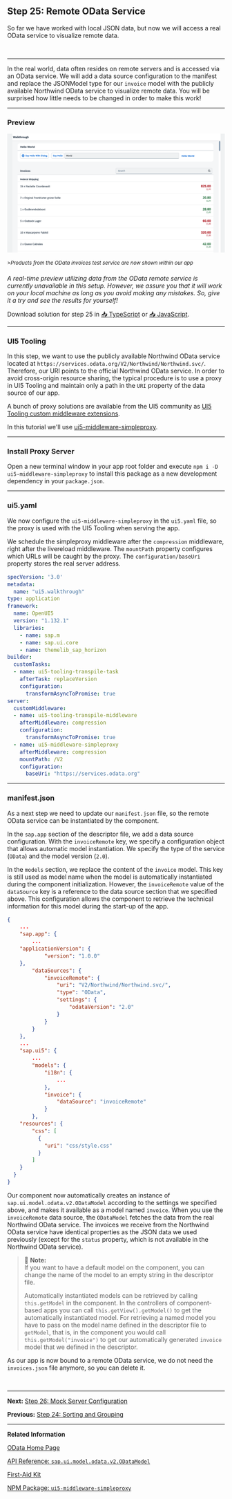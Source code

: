 ## Step 25: Remote OData Service

So far we have worked with local JSON data, but now we will access a real OData service to visualize remote data.

&nbsp;

***

In the real world, data often resides on remote servers and is accessed via an OData service. We will add a data source configuration to the manifest and replace the JSONModel type for our `invoice` model with the publicly available Northwind OData service to visualize remote data. You will be surprised how little needs to be changed in order to make this work!

***

### Preview 

![](assets/loio5b76bb4b15eb44e1862d0b6c1c802571_LowRes.png "Products from the OData invoices test service are now shown within our app")

<sup>>*Products from the OData invoices test service are now shown within our app*</sup>

*A real-time preview utilizing data from the OData remote service is currently unavailable in this setup. However, we assure you that it will work on your local machine as long as you avoid making any mistakes. So, give it a try and see the results for yourself!*

Download solution for step 25 in [📥 TypeScript](https://sap-samples.github.io/ui5-typescript-walkthrough/ui5-typescript-walkthrough-step-25.zip) or [📥 JavaScript](https://sap-samples.github.io/ui5-typescript-walkthrough/ui5-typescript-walkthrough-step-25-js.zip).

***

### UI5 Tooling

In this step, we want to use the publicly available Northwind OData service located at `https://services.odata.org/V2/Northwind/Northwind.svc/`. Therefore, our URI points to the official Northwind OData service. In order to avoid cross-origin resource sharing, the typical procedure is to use a proxy in UI5 Tooling and maintain only a path in the `URI` property of the data source of our app.

A bunch of proxy solutions are available from the UI5 community as [UI5 Tooling custom middleware extensions](https://bestofui5.org/#/packages?tokens=proxy:tag). 

In this tutorial we'll use [ui5-middleware-simpleproxy](https://bestofui5.org/#/packages/ui5-middleware-simpleproxy). 

***

### Install Proxy Server

Open a new terminal window in your app root folder and execute `npm i -D ui5-middleware-simpleproxy` to install this package as a new development dependency in your `package.json`.

***

### ui5.yaml

We now configure the `ui5-middleware-simpleproxy` in the `ui5.yaml` file, so the proxy is used with the UI5 Tooling when serving the app.

We schedule the simpleproxy middleware after the `compression` middleware, right after the livereload middleware. The `mountPath` property configures which URLs will be caught by the proxy. The `configuration/baseUri` property stores the real server address.

```yaml
specVersion: '3.0'
metadata:
  name: "ui5.walkthrough"
type: application
framework:
  name: OpenUI5
  version: "1.132.1"
  libraries:
    - name: sap.m
    - name: sap.ui.core
    - name: themelib_sap_horizon
builder:
  customTasks:
  - name: ui5-tooling-transpile-task
    afterTask: replaceVersion
    configuration: 
      transformAsyncToPromise: true
server:
  customMiddleware:
  - name: ui5-tooling-transpile-middleware
    afterMiddleware: compression
    configuration: 
      transformAsyncToPromise: true  
  - name: ui5-middleware-simpleproxy
    afterMiddleware: compression
    mountPath: /V2
    configuration:
      baseUri: "https://services.odata.org"
```
***

### manifest.json

As a next step we need to update our `manifest.json` file, so the remote OData service can be instantiated by the component.

In the `sap.app` section of the descriptor file, we add a data source configuration. With the `invoiceRemote` key, we specify a configuration object that allows automatic model instantiation. We specify the type of the service \(`OData`\) and the model version \(`2.0`\).

In the `models` section, we replace the content of the `invoice` model. This key is still used as model name when the model is automatically instantiated during the component initialization. However, the `invoiceRemote` value of the `dataSource` key is a reference to the data source section that we specified above. This configuration allows the component to retrieve the technical information for this model during the start-up of the app.
  
```json
{
	...
	"sap.app": {
		...
    "applicationVersion": {
            "version": "1.0.0"
    },		
		"dataSources": {
			"invoiceRemote": {
				"uri": "V2/Northwind/Northwind.svc/",
				"type": "OData",
				"settings": {
					"odataVersion": "2.0"
				}
			}
		}
	},
	...
	"sap.ui5": {
		...	
		"models": {
            "i18n": {
                ...
            },
			"invoice": {
				"dataSource": "invoiceRemote"
			}
		},
    "resources": {
        "css": [
          {
            "uri": "css/style.css"
          }
        ]
    } 		
  }
}
```

Our component now automatically creates an instance of `sap.ui.model.odata.v2.ODataModel` according to the settings we specified above, and makes it available as a model named `invoice`. When you use the `invoiceRemote` data source, the `ODataModel` fetches the data from the real Northwind OData service. The invoices we receive from the Northwind OData service have identical properties as the JSON data we used previously \(except for the `status` property, which is not available in the Northwind OData service\).

> 📝 **Note:** <br>
> If you want to have a default model on the component, you can change the name of the model to an empty string in the descriptor file. 
>
> Automatically instantiated models can be retrieved by calling `this.getModel` in the component. In the controllers of component-based apps you can call `this.getView().getModel()` to get the automatically instantiated model. For retrieving a named model you have to pass on the model name defined in the descriptor file to `getModel`, that is, in the component you would call `this.getModel("invoice")` to get our automatically generated `invoice` model that we defined in the descriptor.

As our app is now bound to a remote OData service, we do not need the `invoices.json` file anymore, so you can delete it.

&nbsp;

***

**Next:** [Step 26: Mock Server Configuration](../26/README.md "We just ran our app against a real service, but for developing and testing our app we do not want to rely on the availability of the “real” service or put additional load on the system where the data service is located.")
  
**Previous:** [Step 24: Sorting and Grouping](../24/README.md "To make our list of invoices even more user-friendly, we sort it alphabetically instead of just showing the order from the data model. Additionally, we introduce groups and add the company that ships the products so that the data is easier to consume.")

***

**Related Information**  

[OData Home Page](http://www.odata.org/)

[API Reference: `sap.ui.model.odata.v2.ODataModel`](https://sdk.openui5/#/api/sap.ui.model.odata.v2.ODataModel)

[First-Aid Kit](https://sdk.openui5.org/topic/dfe4f79843c44c40b3fb95ebffb65646.html "This section contains the most common issues that you might face when developing OpenUI5 apps and how to solve them.")

[NPM Package: `ui5-middleware-simpleproxy`](https://www.npmjs.com/package/ui5-middleware-simpleproxy "Middleware for ui5-server, enabling proxy support.")
